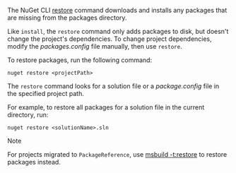 The NuGet CLI [restore](../../reference/cli-reference/cli-ref-restore.md) command downloads and installs any packages that are missing from the packages directory.

Like `install`, the `restore` command only adds packages to disk, but doesn't change the project's dependencies. To change project dependencies, modify the *packages.config* file manually, then use `restore`.

To restore packages, run the following command:

```cli
nuget restore <projectPath>
```

The `restore` command looks for a solution file or a *package.config* file in the specified project path.

For example, to restore all packages for a solution file in the current directory, run:

```cli
nuget restore <solutionName>.sln
```

> [!NOTE]
> For projects migrated to `PackageReference`, use [msbuild -t:restore](../package-restore.md#restore-using-msbuild) to restore packages instead.

